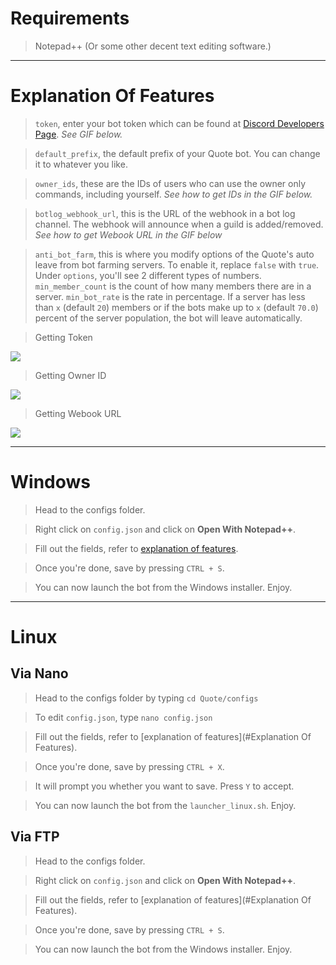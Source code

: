 # Requirements

> Notepad++ (Or some other decent text editing software.)

---

# Explanation Of Features

> `token`, enter your bot token which can be found at [Discord Developers Page](https://discordapp.com/developers/applications/me). *See  GIF below.*

> `default_prefix`, the default prefix of your Quote bot. You can change it to whatever you like.

> `owner_ids`, these are the IDs of users who can use the owner only commands, including yourself. *See how to get IDs in the GIF below.*

> `botlog_webhook_url`, this is the URL of the webhook in a bot log channel. The webhook will announce when a guild is added/removed. *See how to get Webook URL in the GIF below*

> `anti_bot_farm`, this is where you modify options of the Quote's auto leave from bot farming servers. To enable it, replace `false` with `true`. Under `options`, you'll see 2 different types of numbers. `min_member_count` is the count of how many members there are in a server. `min_bot_rate` is the rate in percentage.
If a server has less than `x` (default `20`) members or if the bots make up to `x` (default `70.0`) percent of the server population, the bot will leave automatically.

> Getting Token

![](http://i.imgur.com/jaxgi2P.gif)

> Getting Owner ID

![](http://i.imgur.com/UQxBZfJ.gif)

> Getting Webook URL

![](https://i.imgur.com/OakxxaJ.gif)

---

# Windows

> Head to the configs folder.

> Right click on `config.json` and click on **Open With Notepad++**.

> Fill out the fields, refer to [explanation of features](#explanation-of-features).

> Once you're done, save by pressing `CTRL + S`.

> You can now launch the bot from the Windows installer. Enjoy.

---

# Linux

## Via Nano

> Head to the configs folder by typing `cd Quote/configs`

> To edit `config.json`, type `nano config.json`

> Fill out the fields, refer to [explanation of features](#Explanation Of Features).

> Once you're done, save by pressing `CTRL + X`.

> It will prompt you whether you want to save. Press `Y` to accept.

> You can now launch the bot from the `launcher_linux.sh`. Enjoy.

## Via FTP

> Head to the configs folder.

> Right click on `config.json` and click on **Open With Notepad++**.

> Fill out the fields, refer to [explanation of features](#Explanation Of Features).

> Once you're done, save by pressing `CTRL + S`.

> You can now launch the bot from the Windows installer. Enjoy.
